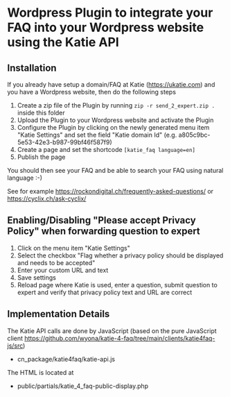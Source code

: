 # Wordpress Plugin to integrate your FAQ into your Wordpress website using the Katie API

## Installation

If you already have setup a domain/FAQ at Katie (https://ukatie.com) and you have a Wordpress website, then do the following steps

1. Create a zip file of the Plugin by running ```zip -r send_2_expert.zip .``` inside this folder
2. Upload the Plugin to your Wordpress website and activate the Plugin
3. Configure the Plugin by clicking on the newly generated menu item "Katie Settings" and set the field "Katie domain Id" (e.g. a805c9bc-5e53-42e3-b987-99bf46f587f9)
4. Create a page and set the shortcode ```[katie_faq language=en]```
5. Publish the page

You should then see your FAQ and be able to search your FAQ using natural language :-)

See for example https://rockondigital.ch/frequently-asked-questions/ or https://cyclix.ch/ask-cyclix/

## Enabling/Disabling "Please accept Privacy Policy" when forwarding question to expert

1. Click on the menu item "Katie Settings"
2. Select the checkbox "Flag whether a privacy policy should be displayed and needs to be accepted"
3. Enter your custom URL and text
4. Save settings
5. Reload page where Katie is used, enter a question, submit question to expert and verify that privacy policy text and URL are correct

## Implementation Details

The Katie API calls are done by JavaScript (based on the pure JavaScript client https://github.com/wyona/katie-4-faq/tree/main/clients/katie4faq-js/src)

- cn_package/katie4faq/katie-api.js

The HTML is located at

- public/partials/katie_4_faq-public-display.php
